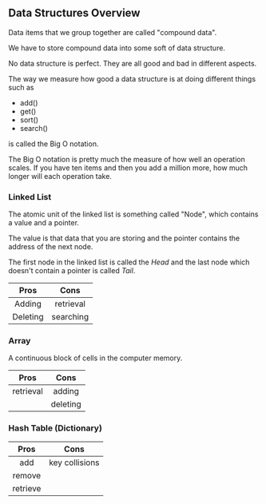 ## Data Structures Overview

Data items that we group together are called "compound data".

We have to store compound data into some soft of data structure.

No data structure is perfect. They are all good and bad in different aspects.

The way we measure how good a data structure is at doing different things such as

* add()
* get()
* sort()
* search()

is called the Big O notation.

The Big O notation is pretty much the measure of how well an operation scales.
If you have ten items and then you add a million more, how much longer will each
operation take.

### Linked List

The atomic unit of the linked list is something called "Node",
which contains a value and a pointer.

The value is that data that you are storing and the pointer
contains the address of the next node.

The first node in the linked list is called the *Head* and
the last node which doesn't contain a pointer is called *Tail*.

| Pros | Cons |
|:----:|:----:|
|Adding| retrieval|
|Deleting| searching|

### Array

A continuous block of cells in the computer memory.

| Pros | Cons |
|:----:|:----:|
| retrieval | adding|
| | deleting |

### Hash Table (Dictionary)

| Pros | Cons |
|:----:|:----:|
| add | key collisions |
| remove | |
| retrieve | |
